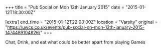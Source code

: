 +++
title = "Pub Social on Mon 12th January 2015"
date = "2015-01-12T18:30:00Z"

[extra]
end_time = "2015-01-12T22:00:00Z"
location = "Varsity"
original = "https://uwcs.co.uk/events/pub-social-on-mon-12th-january-2015-1474489104826/"
+++

Chat, Drink, and eat what could be better apart from playing Games

